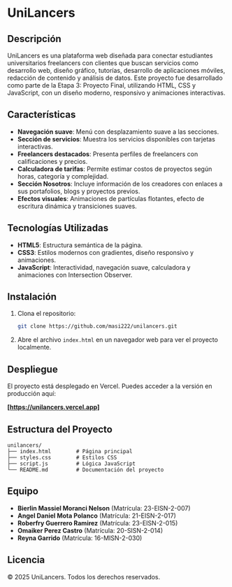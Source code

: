 # UniLancers

## Descripción
UniLancers es una plataforma web diseñada para conectar estudiantes universitarios freelancers con clientes que buscan servicios como desarrollo web, diseño gráfico, tutorías, desarrollo de aplicaciones móviles, redacción de contenido y análisis de datos. Este proyecto fue desarrollado como parte de la Etapa 3: Proyecto Final, utilizando HTML, CSS y JavaScript, con un diseño moderno, responsivo y animaciones interactivas.

## Características
- **Navegación suave**: Menú con desplazamiento suave a las secciones.
- **Sección de servicios**: Muestra los servicios disponibles con tarjetas interactivas.
- **Freelancers destacados**: Presenta perfiles de freelancers con calificaciones y precios.
- **Calculadora de tarifas**: Permite estimar costos de proyectos según horas, categoría y complejidad.
- **Sección Nosotros**: Incluye información de los creadores con enlaces a sus portafolios, blogs y proyectos previos.
- **Efectos visuales**: Animaciones de partículas flotantes, efecto de escritura dinámica y transiciones suaves.

## Tecnologías Utilizadas
- **HTML5**: Estructura semántica de la página.
- **CSS3**: Estilos modernos con gradientes, diseño responsivo y animaciones.
- **JavaScript**: Interactividad, navegación suave, calculadora y animaciones con Intersection Observer.

## Instalación
1. Clona el repositorio:
   ```bash
   git clone https://github.com/masi222/unilancers.git
   ```
2. Abre el archivo `index.html` en un navegador web para ver el proyecto localmente.

## Despliegue
El proyecto está desplegado en Vercel. Puedes acceder a la versión en producción aquí:

**[https://unilancers.vercel.app]**

## Estructura del Proyecto
```
unilancers/
├── index.html        # Página principal
├── styles.css        # Estilos CSS
├── script.js         # Lógica JavaScript
└── README.md         # Documentación del proyecto
```

## Equipo
- **Bierlin Massiel Moranci Nelson** (Matrícula: 23-EISN-2-007)
- **Angel Daniel Mota Polanco** (Matrícula: 21-EISN-2-017)
- **Roberfry Guerrero Ramirez** (Matrícula: 23-EISN-2-015)
- **Omaiker Perez Castro** (Matrícula: 20-SISN-2-014)
- **Reyna Garrido** (Matrícula: 16-MISN-2-030)

## Licencia
© 2025 UniLancers. Todos los derechos reservados.